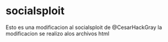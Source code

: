 # socialsploit
Esto es una modificacion al socialsploit de @CesarHackGray la modificacion se realizo alos archivos html
